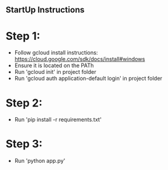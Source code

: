 ## StartUp Instructions

# Step 1:
- Follow gcloud install instructions: https://cloud.google.com/sdk/docs/install#windows
- Ensure it is located on the PATh
- Run 'gcloud init' in project folder
- Run 'gcloud auth application-default login' in project folder

# Step 2:
- Run 'pip install -r requirements.txt'

# Step 3:
- Run 'python app.py'
